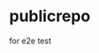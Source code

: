 # publicrepo
for e2e test






































































































































































































































































































































































































































































































































































































































































































































































































































































































































































































